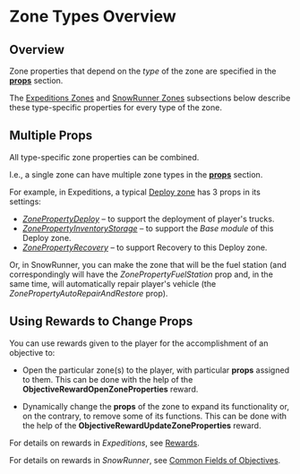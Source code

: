 # Zone Types Overview

## Overview
Zone properties that depend on the *type* of the zone are specified in the [**props**][props_section] section.

The [Expeditions Zones][expeditions_zones] and [SnowRunner Zones][snowRunner_zones] subsections below describe these type-specific properties for every type of the zone.

## Multiple Props
All type-specific zone properties can be combined.

I.e., a single zone can have multiple zone types in the [**props**][props_section] section. 

For example, in Expeditions, a typical [Deploy zone][deploy_zones] has 3 props in its settings:

-   [*ZonePropertyDeploy*][deploy_zones] – to support the deployment of player's trucks.
-   [*ZonePropertyInventoryStorage*][inventory_storage_zones] – to support the *Base module* of this Deploy zone.
-   [*ZonePropertyRecovery*][recovery_zones] – to support Recovery to this Deploy zone.

Or, in SnowRunner, you can make the zone that will be the fuel station (and correspondingly will have the *ZonePropertyFuelStation* prop and, in the same time, will automatically repair player's vehicle (the *ZonePropertyAutoRepairAndRestore* prop).

## Using Rewards to Change Props
You can use rewards given to the player for the accomplishment of an objective to:

-   Open the particular zone(s) to the player, with particular **props** assigned to them. This can be done with the help of the **ObjectiveRewardOpenZoneProperties** reward. 

-   Dynamically change the **props** of the zone to expand its functionality or, on the contrary, to remove some of its functions. This can be done with the help of the **ObjectiveRewardUpdateZoneProperties** reward.

For details on rewards in *Expeditions*, see [Rewards][rewards].

For details on rewards in *SnowRunner*, see [Common Fields of Objectives][common_fields_of_objectives].


[props_section]: ./zones_overview.md#props
[expeditions_zones]: ./expeditions_zones/zone_types_in_expeditions.md
[snowRunner_zones]: ./snowrunner_zones/zone_types_in_snowrunner.md
[deploy_zones]: ./expeditions_zones/deploy_zones.md
[inventory_storage_zones]: ./expeditions_zones/inventory_storage_zones.md
[recovery_zones]: ./expeditions_zones/recovery_zones.md
[rewards]: ./../objectives/objectives_in_expeditions/rewards.md
[common_fields_of_objectives]: ./../objectives/objectives_in_snowrunner/common_fields_of_objectives.md

